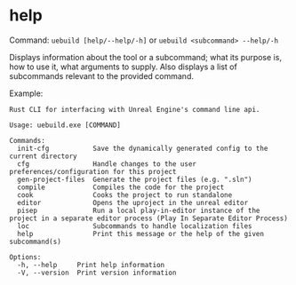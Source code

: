 # help

Command: `uebuild [help/--help/-h]` or `uebuild <subcommand> --help/-h`

Displays information about the tool or a subcommand; what its purpose is, how to use it, what arguments to supply. Also displays a list of subcommands relevant to the provided command.

Example:
```text
Rust CLI for interfacing with Unreal Engine's command line api.

Usage: uebuild.exe [COMMAND]

Commands:
  init-cfg           Save the dynamically generated config to the current directory
  cfg                Handle changes to the user preferences/configuration for this project
  gen-project-files  Generate the project files (e.g. ".sln")
  compile            Compiles the code for the project
  cook               Cooks the project to run standalone
  editor             Opens the uproject in the unreal editor
  pisep              Run a local play-in-editor instance of the project in a separate editor process (Play In Separate Editor Process)
  loc                Subcommands to handle localization files
  help               Print this message or the help of the given subcommand(s)

Options:
  -h, --help     Print help information
  -V, --version  Print version information
```
